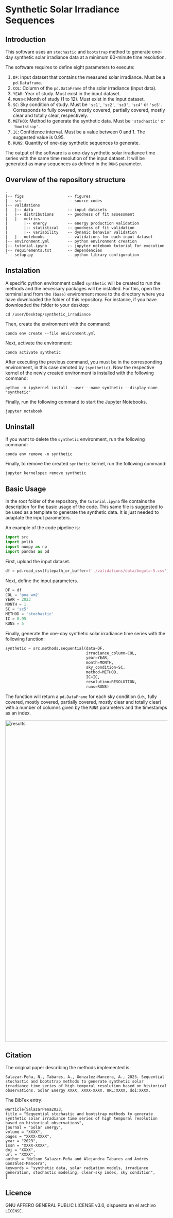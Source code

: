 # Synthetic Solar Irradiance Sequences

## Introduction

This software uses an `stochastic` and `bootstrap` method to generate one-day synthetic solar irradiance data at a minimum 60-minute time resolution.

The software requires to define eight parameters to execute:

1. `DF`: Input dataset that contains the measured solar irradiance. Must be a `pd.Dataframe`.
2. `COL`: Column of the `pd.DataFrame` of the solar irradiance (input data).
3. `YEAR`: Year of study. Must exist in the input dataset.
4. `MONTH`: Month of study (1 to 12). Must exist in the input dataset.
5. `SC`: Sky condition of study. Must be `'sc1'`, `'sc2'`, `'sc3'`, `'sc4'` or `'sc5'`. Corresponds to fully covered, mostly covered, partially covered, mostly clear and totally clear, respectively.
6. `METHOD`: Method to generate the synthetic data. Must be `'stochastic'` or `'bootstrap'`.
7. `IC`: Confidence interval. Must be a value between 0 and 1. The suggested value is 0.95.
8. `RUNS`: Quantity of one-day synthetic sequences to generate.

The output of the software is a one-day synthetic solar irradiance time series with the same time resolution of the input dataset. It will be generated as many sequences as defined in the `RUNS` parameter.

## Overview of the repository structure

```
.
|-- figs                   -- figures
|-- src                    -- source codes
|-- validations
|   |-- data               -- input datasets
|   |-- distributions      -- goodness of fit assessment
|   |-- metrics
|       |-- energy         -- energy production validation
|       |-- statistical    -- goodness of fit validation
|       |-- variability    -- dynamic behavior validation
|   |-- notebooks          -- validations for each input dataset
|-- environment.yml        -- python environment creation
|-- tutorial.ipynb         -- jupyter notebook tutorial for execution
|-- requirements.txt       -- dependencies
`-- setup.py               -- python library configuration
```

## Instalation

A specific python environment called `synthetic` will be created to run the methods and the necessary packages will be installed. For this, open the terminal and from the `(base)` environment move to the directory where you have downloaded the folder of this repository. For instance, if you have downloaded the folder to your desktop:

```terminal
cd /user/Desktop/synthetic_irradiance
```

Then, create the environment with the command:

```terminal
conda env create --file environment.yml
```

Next, activate the environment:

```terminal
conda activate synthetic
```

After executing the previous command, you must be in the corresponding environment, in this case denoted by `(synthetic)`. Now the respective kernel of the newly created environment is installed with the following command:

```terminal
python -m ipykernel install --user --name synthetic --display-name "synthetic"
```

Finally, run the following command to start the Jupyter Notebooks.

```terminal
jupyter notebook
```

## Uninstall

If you want to delete the `synthetic` environment, run the following command:

```terminal
conda env remove -n synthetic
```

Finally, to remove the created `synthetic` kernel, run the following command:

```terminal
jupyter kernelspec remove synthetic
```

## Basic Usage

In the root folder of the repository, the `tutorial.ipynb` file contains the description for the basic usage of the code. This same file is suggested to be used as a template to generate the synthetic data. It is just needed to adaptate the input parameters.

An example of the code pipeline is:

```python
import src
import pvlib
import numpy as np
import pandas as pd
```

First, upload the input dataset.

```python
df = pd.read_csv(filepath_or_buffer=f'./validations/data/bogota-5.csv', sep=',', decimal='.', index_col='timestamp', parse_dates=True)
```

Next, define the input parameters.

```python
DF = df
COL = 'poa_wm2'
YEAR = 2023
MONTH = 1
SC = 'sc5'
METHOD = 'stochastic'
IC = 0.95
RUNS = 5
```

Finally, generate the one-day synthetic solar irradiance time series with the following function:

```python
synthetic = src.methods.sequential(data=DF,
                                   irradiance_column=COL,
                                   year=YEAR,
                                   month=MONTH,
                                   sky_condition=SC,
                                   method=METHOD,
                                   IC=IC,
                                   resolution=RESOLUTION,
                                   runs=RUNS)
```

The function will return a `pd.DataFrame` for each sky condition (i.e., fully covered, mostly covered, partially covered, mostly clear and totally clear) with a number of columns given by the `RUNS` parameters and the timestamps as an index.

<img src="https://github.com/salazarna/synthetic_irradiance/blob/main/figs/results.png" align="center" width="1000" alt="results">

## Citation

The original paper describing the methods implemented is:
```
Salazar-Peña, N., Tabares, A., Gonzalez-Mancera, A., 2023. Sequential stochastic and bootstrap methods to generate synthetic solar irradiance time series of high temporal resolution based on historical observations. Solar Energy XXXX, XXXX-XXXX. URL:XXXX, doi:XXXX.
```
The BibTex entry:
```
@article{SalazarPena2023,
title = "Sequential stochastic and bootstrap methods to generate synthetic solar irradiance time series of high temporal resolution based on historical observations",
journal = "Solar Energy",
volume = "XXXX",
pages = "XXXX-XXXX",
year = "2023",
issn = "XXXX-XXXX",
doi = "XXXX",
url = "XXXX",
author = "Nelson Salazar-Peña and Alejandra Tabares and Andrés González-Mancera",
keywords = "synthetic data, solar radiation models, irradiance generation, stochastic modeling, clear-sky index, sky condition",
}
```

## Licence

GNU AFFERO GENERAL PUBLIC LICENSE v3.0, dispuesta en el archivo `LICENSE`.
